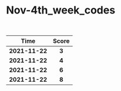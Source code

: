 # Nov-4th_week_codes
<br>

Time      | Score
:--------------:|:----------------:
**2021-11-22** | **3**
**2021-11-22** | **4**    
**2021-11-22** | **6**
**2021-11-22** | **8**